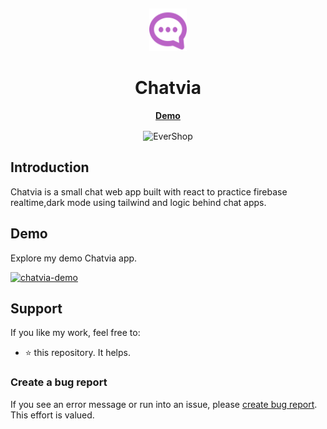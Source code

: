 <p>&nbsp;&nbsp;&nbsp;&nbsp;&nbsp;&nbsp;</p>
<div align="center">
<img width="60" height="68" alt="EverShop Logo" src="./src/assets/logo.svg"/>
</div>
<div align="center">
  <h1 align="center">Chatvia</h1>
</div>
    <a style="display:flex;justify-content:center;margin-bottom:1rem; font-weight:bold;" href="https://chatvia-khaled-app.vercel.app/">Demo</a>


<div align="center">
<img alt="EverShop" width="950" src="https://github.com/khaleddrashadd/Chatvia/assets/120561683/f2b9c3d7-abc6-45e6-b78c-92cb185e1089"/>
</div>

## Introduction

Chatvia is a small chat web app built with react to practice firebase realtime,dark mode using tailwind and logic behind chat apps.


## Demo

Explore my demo Chatvia app.

<p align="left">
  <a href="https://chatvia-khaled-app.vercel.app/" target="_blank">
    <img alt="chatvia-demo" height="35" src="https://github.com/khaleddrashadd/Chatvia/assets/120561683/3c373997-e247-4983-b300-810d77f38743"/>
  </a>
</p>

## Support

If you like my work, feel free to:

- ⭐ this repository. It helps.



### Create a bug report

If you see an error message or run into an issue, please [create bug report](https://github.com/khaleddrashadd/Chatvia/issues). This effort is valued.


